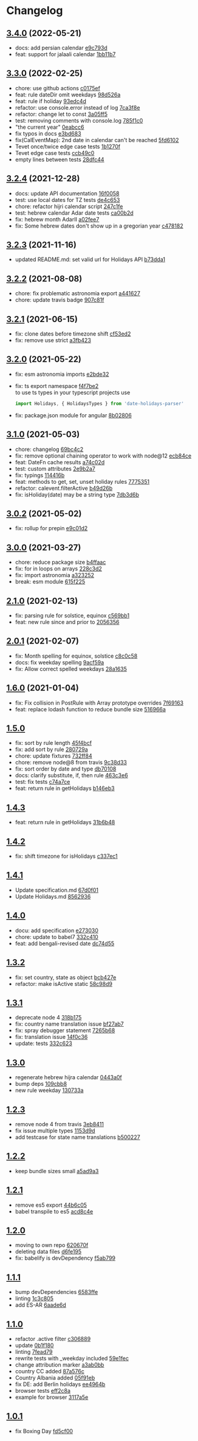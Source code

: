 # Changelog

## [3.4.0](https://github.com/commenthol/date-holidays-parser/compare/v3.3.0...3.4.0) (2022-05-21)

- docs: add persian calendar [e9c793d](https://github.com/commenthol/date-holidays-parser/commit/e9c793d360fce6eb20d5edb62637067b0bbbb536)
- feat: support for jalaali calendar [1bb11b7](https://github.com/commenthol/date-holidays-parser/commit/1bb11b732ebb05ed1a23f541e235af053e094f47)

## [3.3.0](https://github.com/commenthol/date-holidays-parser/compare/v3.2.4...3.3.0) (2022-02-25)

- chore: use github actions [c0175ef](https://github.com/commenthol/date-holidays-parser/commit/c0175ef7677973ff3e01dc2c65a8a7a81f00380b)
- feat: rule dateDir omit weekdays [98d526a](https://github.com/commenthol/date-holidays-parser/commit/98d526a0bb00a6c7abd3c66a91f5b3a41fac1221)
- feat: rule if holiday [93edc4d](https://github.com/commenthol/date-holidays-parser/commit/93edc4d46a78adc2387414353172009ba114c278)
- refactor: use console.error instead of log [7ca3f8e](https://github.com/commenthol/date-holidays-parser/commit/7ca3f8e9f6800ba20fdefd81513a2bbab5a73cf3)
- refactor: change let to const [3a05ff5](https://github.com/commenthol/date-holidays-parser/commit/3a05ff50d0af1f179c1cc27f171ede2a4a74928a)
- test: removing comments with console.log [785f1c0](https://github.com/commenthol/date-holidays-parser/commit/785f1c02135ad485ba9737592f3e89b211406fce)
- "the current year" [0eabcc6](https://github.com/commenthol/date-holidays-parser/commit/0eabcc66eaa3cc4c353bf00f16180c51074c653e)
- fix typos in docs [e3bd683](https://github.com/commenthol/date-holidays-parser/commit/e3bd68364f3ef7ef28716c08b6e30d842c4e3259)
- fix(CalEventMap): 2nd date in calendar can't be reached [5fd6102](https://github.com/commenthol/date-holidays-parser/commit/5fd6102bdb7bc9366b4a015c48cefab390014f4a)
- Tevet once/twice edge case tests [1b1270f](https://github.com/commenthol/date-holidays-parser/commit/1b1270f72c4651a28b6271b68f796f9a4795f049)
- Tevet edge case tests [ccb49c0](https://github.com/commenthol/date-holidays-parser/commit/ccb49c08be6fe642e6d1bd1f5c3784ac11070eb6)
- empty lines between tests [28dfc44](https://github.com/commenthol/date-holidays-parser/commit/28dfc4437d4e0743df11e2f6ba7fc5af81ebad76)

## [3.2.4](https://github.com/commenthol/date-holidays-parser/compare/v3.2.3...3.2.4) (2021-12-28)

- docs: update API documentation [16f0058](https://github.com/commenthol/date-holidays-parser/commit/16f00584ff1b7b566cb6ba9ecb1cf32bbcf533ed)
- test: use local dates for TZ tests [de4c653](https://github.com/commenthol/date-holidays-parser/commit/de4c653fc2be281566daa4cdf34954a1c5064fa7)
- chore: refactor hijri calendar script [247c1fe](https://github.com/commenthol/date-holidays-parser/commit/247c1fee70975b3c171d10dacc147923b640848f)
- test: hebrew calendar Adar date tests [ca00b2d](https://github.com/commenthol/date-holidays-parser/commit/ca00b2d42650d4e16c1fc41e05be8cb6c06d9747)
- fix: hebrew month AdarII [a02fee7](https://github.com/commenthol/date-holidays-parser/commit/a02fee7f7934ba5108156c9458bc8f2395187e6e)
- fix: Some hebrew dates don't show up in a gregorian year [c478182](https://github.com/commenthol/date-holidays-parser/commit/c4781824a50bcbcd3da1bf0b5ede267551d8b7bd)

## [3.2.3](https://github.com/commenthol/date-holidays-parser/compare/v3.2.2...3.2.3) (2021-11-16)

- updated README.md: set valid url for Holidays API [b73dda1](https://github.com/commenthol/date-holidays-parser/commit/b73dda1f78ea451aa490f0781207930653180763)

## [3.2.2](https://github.com/commenthol/date-holidays-parser/compare/v3.2.1...3.2.2) (2021-08-08)

- chore: fix problematic astronomia export [a441627](https://github.com/commenthol/date-holidays-parser/commit/a441627f85a4df2396c4c5c2782d5e6e2ffc118e)
- chore: update travis badge [907c81f](https://github.com/commenthol/date-holidays-parser/commit/907c81f7844e3c17eddc13aa932dba5996f7ab3f)


## [3.2.1](https://github.com/commenthol/date-holidays-parser/compare/3.2.0...3.2.1) (2021-06-15)

- fix: clone dates before timezone shift [cf53ed2](https://github.com/commenthol/date-holidays-parser/commit/cf53ed2469fcc0462edb111a50fa6791735855e8)
- fix: remove use strict [a3fb423](https://github.com/commenthol/date-holidays-parser/commit/a3fb4230252453a9f75efbfb66ebcc2d582c7006)

## [3.2.0](https://github.com/commenthol/date-holidays-parser/compare/3.1.0...3.2.0) (2021-05-22)

- fix: esm astronomia imports [e2bde32](https://github.com/commenthol/date-holidays-parser/commit/e2bde327b626a02b836268fed8c73a66aa10b208)
- fix: ts export namespace [f4f7be2](https://github.com/commenthol/date-holidays-parser/commit/f4f7be2c8999d458577bce7babcdd404163d2ee8)  
  to use ts types in your typescript projects use

  ```ts
  import Holidays, { HolidaysTypes } from 'date-holidays-parser'
  ```

- fix: package.json module for angular [8b02806](https://github.com/commenthol/date-holidays-parser/commit/8b0280657cc98bbfb6266e0f9c089d35b4f199a4)

## [3.1.0](https://github.com/commenthol/date-holidays-parser/compare/3.0.1...3.1.0) (2021-05-03)

- chore: changelog [69bc4c2](https://github.com/commenthol/date-holidays-parser/commit/69bc4c22f51c5217f527afd6b6707aee0000088a)
- fix: remove optional chaining operator to work with node@12 [ecb84ce](https://github.com/commenthol/date-holidays-parser/commit/ecb84ce2625dc800536621e2d4f08e9cb4fd3bd6)
- feat: DateFn cache results [a74c02d](https://github.com/commenthol/date-holidays-parser/commit/a74c02d989b6978713185e9cd741b0adc0a2b8be)
- test: custom attributes [2e9b2a7](https://github.com/commenthol/date-holidays-parser/commit/2e9b2a7872c164f6295ce1576f41710cf054d532)
- fix: typings [114416b](https://github.com/commenthol/date-holidays-parser/commit/114416b6b4fec801dfee679ec70d9de6814454a6)
- feat: methods to get, set, unset holiday rules [7775351](https://github.com/commenthol/date-holidays-parser/commit/7775351f0e057537daff44535c7060b611b40397)
- refactor: calevent.filterActive [b49d26b](https://github.com/commenthol/date-holidays-parser/commit/b49d26bff4fc9b3a2fd9bc266aa018a688b3e260)
- fix: isHoliday(date) may be a string type [7db3d6b](https://github.com/commenthol/date-holidays-parser/commit/7db3d6b670c81192ae5f1599bf94faac31366dec)

## [3.0.2](https://github.com/commenthol/date-holidays-parser/compare/3.0.0...3.0.1) (2021-05-02)

- fix: rollup for prepin [e9c01d2](https://github.com/commenthol/date-holidays-parser/commit/e9c01d2adbf562813e8cd82beb9cb74eddfe683f)

## [3.0.0](https://github.com/commenthol/date-holidays-parser/compare/2.1.0...3.0.0) (2021-03-27)

- chore: reduce package size [b4ffaac](https://github.com/commenthol/date-holidays-parser/commit/b4ffaac0b718a76b195a07a86bac12fbfdf10df3)
- fix: for in loops on arrays [228c3d2](https://github.com/commenthol/date-holidays-parser/commit/228c3d2e997ed2e11d842adbe4e1d1b09fa55100)
- fix: import astronomia [a323252](https://github.com/commenthol/date-holidays-parser/commit/a3232524e39e43bdabaf86c0b2d2e9fa321336e2)
- break: esm module [615f225](https://github.com/commenthol/date-holidays-parser/commit/615f225037940d092cab1d07c845fff720618cb0)

## [2.1.0](https://github.com/commenthol/date-holidays-parser/compare/2.0.1...2.1.0) (2021-02-13)

- fix: parsing rule for solstice, equinox [c569bb1](https://github.com/commenthol/date-holidays-parser/commit/c569bb1d270dce0721484e7c4a0100307adbcd7b)
- feat: new rule since and prior to [2056356](https://github.com/commenthol/date-holidays-parser/commit/2056356427e749745a64a51a76cd30e04bae7080)

## [2.0.1](https://github.com/commenthol/date-holidays-parser/compare/2.0.0...2.0.1) (2021-02-07)

- fix: Month spelling for equinox, solstice [c8c0c58](https://github.com/commenthol/date-holidays-parser/commit/c8c0c5895e644d3d2e15d34200e66eb4a9e81fcb)
- docs: fix weekday spelling [9acf59a](https://github.com/commenthol/date-holidays-parser/commit/9acf59ae53b58454ad170dc540165239e54fb11f)
- fix: Allow correct spelled weekdays [28a1635](https://github.com/commenthol/date-holidays-parser/commit/28a16353cf97b901c02f45498336df0f03a6b369)

## [1.6.0](https://github.com/commenthol/date-holidays-parser/compare/1.5.0...1.6.0) (2021-01-04)

- fix: Fix collision in PostRule with Array prototype overrides [7f69163](https://github.com/commenthol/date-holidays-parser/commit/7f6916332a427bed1f4b4c78da703158453d8e11)
- feat: replace lodash function to reduce bundle size [516966a](https://github.com/commenthol/date-holidays-parser/commit/516966ad052cb7ab1fbb2b32a9392aa1974d02a3)

## [1.5.0](https://github.com/commenthol/date-holidays-parser/compare/1.4.3...1.5.0)

- fix: sort by rule length [45f4bcf](https://github.com/commenthol/date-holidays-parser/commit/45f4bcfb837ae72f2ab6867d4ca4aa22821a070b)
- fix: add sort by rule [280729a](https://github.com/commenthol/date-holidays-parser/commit/280729aa98fd695f82c2c3be3a3d6bc807b9cce8)
- chore: update fixtures [732ff84](https://github.com/commenthol/date-holidays-parser/commit/732ff847933f686c68fb012a08a391718510c670)
- chore: remove node@8 from travis [9c38d33](https://github.com/commenthol/date-holidays-parser/commit/9c38d33689070abd44eea3dd20073e6f8d7779d9)
- fix: sort order by date and type [db70108](https://github.com/commenthol/date-holidays-parser/commit/db70108ac32983f14b7d028882d20a254b5e6c22)
- docs: clarify substitute, if, then rule [463c3e6](https://github.com/commenthol/date-holidays-parser/commit/463c3e6e68e5cbe627aa1e81db99b5e2d60e5762)
- test: fix tests [c74a7ce](https://github.com/commenthol/date-holidays-parser/commit/c74a7ce8238d481f62ab412a5aba66537436ac4f)
- feat: return rule in getHolidays [b146eb3](https://github.com/commenthol/date-holidays-parser/commit/b146eb35da5ad4e262937889be610324d1ad2a82)

## [1.4.3](https://github.com/commenthol/date-holidays-parser/compare/1.4.2...1.4.3)

- feat: return rule in getHolidays [31b6b48](https://github.com/commenthol/date-holidays-parser/commit/31b6b4828470ad2590b27f10db7d1596530b5614)

## [1.4.2](https://github.com/commenthol/date-holidays-parser/compare/1.4.1...1.4.2)

- fix: shift timezone for isHolidays [c337ec1](https://github.com/commenthol/date-holidays-parser/commit/c337ec18e702aeaf3d062ea6d657549a836d7257)

## [1.4.1](https://github.com/commenthol/date-holidays-parser/compare/1.4.0...1.4.1)

- Update specification.md [67d0f01](https://github.com/commenthol/date-holidays-parser/commit/67d0f01b1207aa20e0d1038eb6a1c00bc050e9f3)
- Update Holidays.md [8562936](https://github.com/commenthol/date-holidays-parser/commit/85629360b6f47794e6fff2c019b9896b5d51d16b)

## [1.4.0](https://github.com/commenthol/date-holidays-parser/compare/1.3.2...1.4.0)

- docu: add specification [e273030](https://github.com/commenthol/date-holidays-parser/commit/e273030f2cb6559c440108f1d256b8ec322e6530)
- chore: update to babel7 [332c410](https://github.com/commenthol/date-holidays-parser/commit/332c4105dd999273aa386183e9628a134cf820e7)
- feat: add bengali-revised date [dc74d55](https://github.com/commenthol/date-holidays-parser/commit/dc74d55abbded892a0dc6e2daaec87cab1cf0b3f)

## [1.3.2](https://github.com/commenthol/date-holidays-parser/compare/1.3.1...1.3.2)

- fix: set country, state as object [bcb427e](https://github.com/commenthol/date-holidays-parser/commit/bcb427eb260da0ca78b71943e7b233e329041d32)
- refactor: make isActive static [58c98d9](https://github.com/commenthol/date-holidays-parser/commit/58c98d93fa9f4b0c7b04dfcd1bb2921bb562f8ec)

## [1.3.1](https://github.com/commenthol/date-holidays-parser/compare/1.3.0...1.3.1)

- deprecate node 4 [318b175](https://github.com/commenthol/date-holidays-parser/commit/318b175ff890a4d8bff2bfc7a39da8686d74b79e)
- fix: country name translation issue [bf27ab7](https://github.com/commenthol/date-holidays-parser/commit/bf27ab7f0adab638adee914ffa07e4ccc3d209f6)
- fix: spray debugger statement [7265b68](https://github.com/commenthol/date-holidays-parser/commit/7265b688b60137053d1ecaca0305b0e1e0c89b7b)
- fix: translation issue [14f0c36](https://github.com/commenthol/date-holidays-parser/commit/14f0c36ab30e8cd54eb652481d19900a8034f76a)
- update: tests [332c623](https://github.com/commenthol/date-holidays-parser/commit/332c623c01f29f53ffdf93336f2401d4ef672e0c)

## [1.3.0](https://github.com/commenthol/date-holidays-parser/compare/1.2.3...1.3.0)

- regenerate hebrew hijra calendar [0443a0f](https://github.com/commenthol/date-holidays-parser/commit/0443a0fa9b31858b2e3decb06b4d69e8defd7812)
- bump deps [109cbb8](https://github.com/commenthol/date-holidays-parser/commit/109cbb8be9220c34eb07b9b2f984b68c708b786d)
- new rule weekday [130733a](https://github.com/commenthol/date-holidays-parser/commit/130733a5786fa095a636df41cea97936b7252470)

## [1.2.3](https://github.com/commenthol/date-holidays-parser/compare/1.2.2...1.2.3)

- remove node 4 from travis [3eb8411](https://github.com/commenthol/date-holidays-parser/commit/3eb84115bfedb06a3b119f12bd6c2494849d60ac)
- fix issue multiple types [1153d9d](https://github.com/commenthol/date-holidays-parser/commit/1153d9dc4885a13290e9b9f55e5248d987513588)
- add testcase for state name translations [b500227](https://github.com/commenthol/date-holidays-parser/commit/b500227492f8a13ca0f1d908e65a54067b491ffe)

## [1.2.2](https://github.com/commenthol/date-holidays-parser/compare/1.2.1...1.2.2)

- keep bundle sizes small [a5ad9a3](https://github.com/commenthol/date-holidays-parser/commit/a5ad9a3ba5b75256a4b2ba5f2bbef038d1347403)

## [1.2.1](https://github.com/commenthol/date-holidays-parser/compare/1.2.0...1.2.1)

- remove es5 export [44b6c05](https://github.com/commenthol/date-holidays-parser/commit/44b6c0599c3b7a1b017a5c27c09329ef55e318fd)
- babel transpile to es5 [acd8c4e](https://github.com/commenthol/date-holidays-parser/commit/acd8c4eabd82c3568865ad3ca8390ff0b4fb72d3)

## [1.2.0](https://github.com/commenthol/date-holidays-parser/compare/1.1.1...1.2.0)

- moving to own repo [620670f](https://github.com/commenthol/date-holidays-parser/commit/620670f91c759adf4662f0aef208cc3ec286e3b2)
- deleting data files [d6fe195](https://github.com/commenthol/date-holidays-parser/commit/d6fe1953d39a2b241f5e2f436a441cde38a39f25)
- fix: babelify is devDependency [f5ab799](https://github.com/commenthol/date-holidays-parser/commit/f5ab799ea118d634971d50f00b68bef593600d4f)

## [1.1.1](https://github.com/commenthol/date-holidays-parser/compare/1.1.0...1.1.1)

- bump devDependencies [6583ffe](https://github.com/commenthol/date-holidays-parser/commit/6583ffe50b55e3019272d90cd03e2629be590272)
- linting [1c3c805](https://github.com/commenthol/date-holidays-parser/commit/1c3c805cc69cd4ff7c59bfc48494230e4b7e11cb)
- add ES-AR [6aade6d](https://github.com/commenthol/date-holidays-parser/commit/6aade6d40e0c8ae90d22c2f1319323914c6f8e63)

## [1.1.0](https://github.com/commenthol/date-holidays-parser/compare/1.0.1...1.1.0)

- refactor .active filter [c306889](https://github.com/commenthol/date-holidays-parser/commit/c3068898cbb4e9cfe7fcd2ba6cb58ce74552af8e)
- update [0b1f180](https://github.com/commenthol/date-holidays-parser/commit/0b1f180dd2619acc140ccefd4dc01fe3595c6869)
- linting [7fead79](https://github.com/commenthol/date-holidays-parser/commit/7fead7903a8b6634474820e336166902cc31fe9d)
- rewrite tests with _weekday included [59e1fec](https://github.com/commenthol/date-holidays-parser/commit/59e1fecd703a68ed18aeac440c858d6af1093577)
- change attribution marker [a3ab0bb](https://github.com/commenthol/date-holidays-parser/commit/a3ab0bb608a48047624af41628deb34f25cf036d)
- country CC added [87a576c](https://github.com/commenthol/date-holidays-parser/commit/87a576c654694c4b1677402ba00fcb6180a4358e)
- Country Albania added [05f91eb](https://github.com/commenthol/date-holidays-parser/commit/05f91eb46cb323b313088fe4832e50361cfd7a8f)
- fix DE: add Berlin holidays [ee4964b](https://github.com/commenthol/date-holidays-parser/commit/ee4964befb0a6bdd1497587ffdd2fd1d629313c9)
- browser tests [eff2c8a](https://github.com/commenthol/date-holidays-parser/commit/eff2c8a4800ca55651ed4b3a141b96ff50b2323e)
- example for browser [3117a5e](https://github.com/commenthol/date-holidays-parser/commit/3117a5e6199b6f9aaed3fe5db9efd0553e500448)

## [1.0.1](https://github.com/commenthol/date-holidays-parser/compare/1.0.0...1.0.1)

- fix Boxing Day [fd5cf00](https://github.com/commenthol/date-holidays-parser/commit/fd5cf008ef8b42afb255cc0ffef0ee5b1ef32413)
